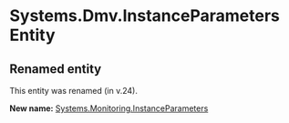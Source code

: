 # Systems.Dmv.InstanceParameters Entity

## Renamed entity

This entity was renamed (in v.24).

**New name:** [Systems.Monitoring.InstanceParameters](Systems.Monitoring.InstanceParameters.md)
